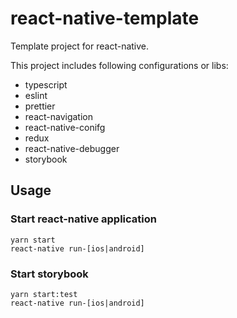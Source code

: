 # react-native-template

Template project for react-native.

This  project includes following configurations or libs:

- typescript
- eslint
- prettier
- react-navigation
- react-native-conifg
- redux
- react-native-debugger
- storybook

## Usage

### Start react-native application

```
yarn start
react-native run-[ios|android]
```

### Start storybook

```
yarn start:test
react-native run-[ios|android]
```

